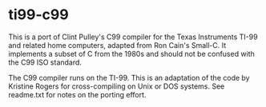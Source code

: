 # ti99-c99

This is a port of Clint Pulley's C99 compiler for the Texas Instruments TI-99 and related home computers,
adapted from Ron Cain's Small-C.  It implements a subset of C from the 1980s and should
not be confused with the C99 ISO standard.

The C99 compiler runs on the TI-99.  This is an adaptation of the code by Kristine Rogers for
cross-compiling on Unix or DOS systems.  See readme.txt for notes on the porting effort.
